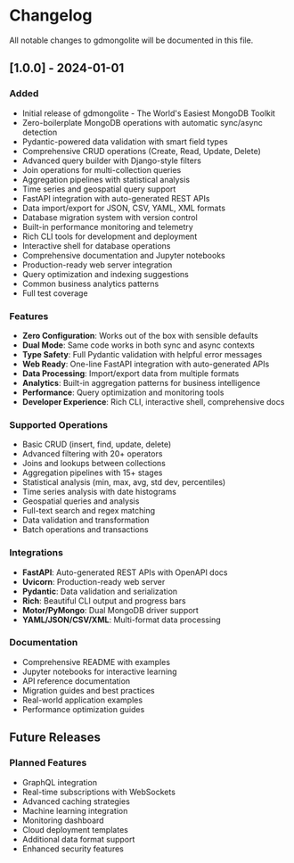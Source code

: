 # Changelog

All notable changes to gdmongolite will be documented in this file.

## [1.0.0] - 2024-01-01

### Added
- Initial release of gdmongolite - The World's Easiest MongoDB Toolkit
- Zero-boilerplate MongoDB operations with automatic sync/async detection
- Pydantic-powered data validation with smart field types
- Comprehensive CRUD operations (Create, Read, Update, Delete)
- Advanced query builder with Django-style filters
- Join operations for multi-collection queries
- Aggregation pipelines with statistical analysis
- Time series and geospatial query support
- FastAPI integration with auto-generated REST APIs
- Data import/export for JSON, CSV, YAML, XML formats
- Database migration system with version control
- Built-in performance monitoring and telemetry
- Rich CLI tools for development and deployment
- Interactive shell for database operations
- Comprehensive documentation and Jupyter notebooks
- Production-ready web server integration
- Query optimization and indexing suggestions
- Common business analytics patterns
- Full test coverage

### Features
- **Zero Configuration**: Works out of the box with sensible defaults
- **Dual Mode**: Same code works in both sync and async contexts
- **Type Safety**: Full Pydantic validation with helpful error messages
- **Web Ready**: One-line FastAPI integration with auto-generated APIs
- **Data Processing**: Import/export data from multiple formats
- **Analytics**: Built-in aggregation patterns for business intelligence
- **Performance**: Query optimization and monitoring tools
- **Developer Experience**: Rich CLI, interactive shell, comprehensive docs

### Supported Operations
- Basic CRUD (insert, find, update, delete)
- Advanced filtering with 20+ operators
- Joins and lookups between collections
- Aggregation pipelines with 15+ stages
- Statistical analysis (min, max, avg, std dev, percentiles)
- Time series analysis with date histograms
- Geospatial queries and analysis
- Full-text search and regex matching
- Data validation and transformation
- Batch operations and transactions

### Integrations
- **FastAPI**: Auto-generated REST APIs with OpenAPI docs
- **Uvicorn**: Production-ready web server
- **Pydantic**: Data validation and serialization
- **Rich**: Beautiful CLI output and progress bars
- **Motor/PyMongo**: Dual MongoDB driver support
- **YAML/JSON/CSV/XML**: Multi-format data processing

### Documentation
- Comprehensive README with examples
- Jupyter notebooks for interactive learning
- API reference documentation
- Migration guides and best practices
- Real-world application examples
- Performance optimization guides

## Future Releases

### Planned Features
- GraphQL integration
- Real-time subscriptions with WebSockets
- Advanced caching strategies
- Machine learning integration
- Monitoring dashboard
- Cloud deployment templates
- Additional data format support
- Enhanced security features